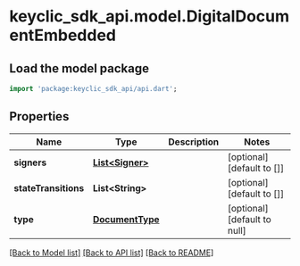 # keyclic_sdk_api.model.DigitalDocumentEmbedded

## Load the model package
```dart
import 'package:keyclic_sdk_api/api.dart';
```

## Properties
Name | Type | Description | Notes
------------ | ------------- | ------------- | -------------
**signers** | [**List&lt;Signer&gt;**](Signer.md) |  | [optional] [default to []]
**stateTransitions** | **List&lt;String&gt;** |  | [optional] [default to []]
**type** | [**DocumentType**](DocumentType.md) |  | [optional] [default to null]

[[Back to Model list]](../README.md#documentation-for-models) [[Back to API list]](../README.md#documentation-for-api-endpoints) [[Back to README]](../README.md)


